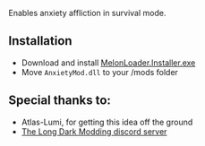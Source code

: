 Enables anxiety affliction in survival mode.

## Installation
* Download and install [MelonLoader.Installer.exe](https://github.com/HerpDerpinstine/MelonLoader/releases/latest/download/MelonLoader.Installer.exe)
* Move `AnxietyMod.dll` to your /mods folder

## Special thanks to:
* Atlas-Lumi, for getting this idea off the ground
* [The Long Dark Modding discord server](https://discord.gg/DmEZK4XZ3g)
